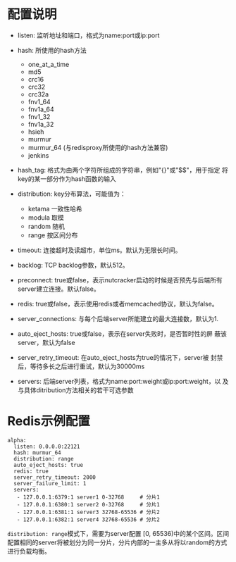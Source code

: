 # 配置说明

* listen: 监听地址和端口，格式为name:port或ip:port
* hash: 所使用的hash方法
  * one\_at\_a\_time
  * md5
  * crc16
  * crc32
  * crc32a
  * fnv1\_64
  * fnv1a\_64
  * fnv1\_32
  * fnv1a\_32
  * hsieh
  * murmur
  * murmur\_64 (与redisproxy所使用的hash方法兼容)
  * jenkins
  
* hash\_tag: 格式为由两个字符所组成的字符串，例如"{}"或"$$"，用于指定
  将key的某一部分作为hash函数的输入
* distribution: key分布算法，可能值为：
  * ketama 一致性哈希
  * modula 取模
  * random 随机
  * range 按区间分布
* timeout: 连接超时及读超市，单位ms。默认为无限长时间。
* backlog: TCP backlog参数，默认512。
* preconnect: true或false，表示nutcracker启动的时候是否预先与后端所有
  server建立连接。默认false。
* redis: true或false，表示使用redis或者memcached协议，默认为false。
* server\_connections: 与每个后端server所能建立的最大连接数，默认为1.
* auto\_eject\_hosts: true或false，表示在server失败时，是否暂时性的屏
  蔽该server，默认为false
* server\_retry\_timeout: 在auto\_eject\_hosts为true的情况下，server被
  封禁后，等待多长之后进行重试，默认为30000ms
* servers: 后端server列表，格式为name:port:weight或ip:port:weight，以
  及与具体ditribution方法相关的若干可选参数

# Redis示例配置

```
alpha:
  listen: 0.0.0.0:22121
  hash: murmur_64
  distribution: range
  auto_eject_hosts: true
  redis: true
  server_retry_timeout: 2000
  server_failure_limit: 1
  servers:
   - 127.0.0.1:6379:1 server1 0-32768     # 分片1
   - 127.0.0.1:6380:1 server2 0-32768     # 分片1
   - 127.0.0.1:6381:1 server3 32768-65536 # 分片2
   - 127.0.0.1:6382:1 server4 32768-65536 # 分片2

```

`distribution: range`模式下，需要为server配置
[0, 65536)中的某个区间。区间配置相同的server将被划分为同一分片，分片内部的一主多从将以random的方式进行负载均衡。

